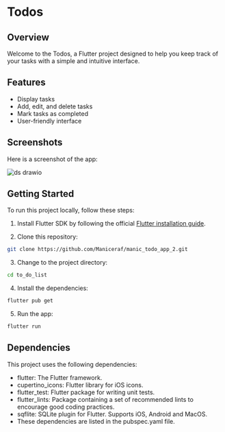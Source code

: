 # Todos

## Overview

Welcome to the Todos, a Flutter project designed to help you keep track of your tasks with a simple and intuitive interface.

## Features

- Display tasks
- Add, edit, and delete tasks
- Mark tasks as completed
- User-friendly interface

## Screenshots

Here is a screenshot of the app:

![ds drawio](https://github.com/Maniceraf/manic_todo_app_2/assets/78252870/cd5f7d0c-5b87-49e6-a3b7-3654b5053558)

## Getting Started

To run this project locally, follow these steps:

1. Install Flutter SDK by following the official [Flutter installation guide](https://flutter.dev/docs/get-started/install).

2. Clone this repository:

```bash
git clone https://github.com/Maniceraf/manic_todo_app_2.git
```

3. Change to the project directory:

```bash
cd to_do_list
```

4. Install the dependencies:

```bash
flutter pub get
```

5. Run the app:

```bash
flutter run
```

## Dependencies

This project uses the following dependencies:

- flutter: The Flutter framework.
- cupertino_icons: Flutter library for iOS icons.
- flutter_test: Flutter package for writing unit tests.
- flutter_lints: Package containing a set of recommended lints to encourage good coding practices.
- sqflite: SQLite plugin for Flutter. Supports iOS, Android and MacOS.
- These dependencies are listed in the pubspec.yaml file.

